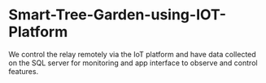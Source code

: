 # Smart-Tree-Garden-using-IOT-Platform
We control the relay remotely via the IoT platform and have data collected on the SQL server for monitoring and app interface to observe and control features.
